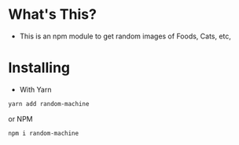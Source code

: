 # What's This?

* This is an npm module to get random images of Foods, Cats, etc,

# Installing

* With Yarn 
```bash
yarn add random-machine
```

or NPM
```bash
npm i random-machine
```
